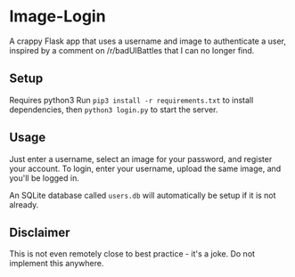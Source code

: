 # Image-Login

A crappy Flask app that uses a username and image to authenticate a user, inspired by a comment on /r/badUIBattles that I can no longer find.

## Setup
Requires python3
Run `pip3 install -r requirements.txt` to install dependencies, then `python3 login.py` to start the server.

## Usage
Just enter a username, select an image for your password, and register your account.
To login, enter your username, upload the same image, and you'll be logged in.

An SQLite database called `users.db` will automatically be setup if it is not already.

## Disclaimer
This is not even remotely close to best practice - it's a joke. Do not implement this anywhere.